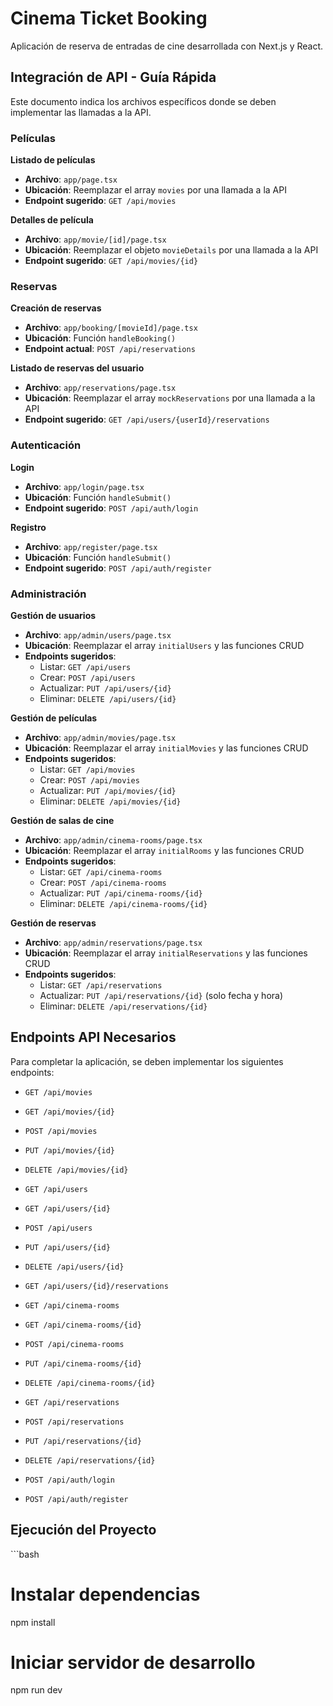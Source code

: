 # Cinema Ticket Booking

Aplicación de reserva de entradas de cine desarrollada con Next.js y React.

## Integración de API - Guía Rápida

Este documento indica los archivos específicos donde se deben implementar las llamadas a la API.

### Películas

**Listado de películas**
- **Archivo**: `app/page.tsx`
- **Ubicación**: Reemplazar el array `movies` por una llamada a la API
- **Endpoint sugerido**: `GET /api/movies`

**Detalles de película**
- **Archivo**: `app/movie/[id]/page.tsx`
- **Ubicación**: Reemplazar el objeto `movieDetails` por una llamada a la API
- **Endpoint sugerido**: `GET /api/movies/{id}`

### Reservas

**Creación de reservas**
- **Archivo**: `app/booking/[movieId]/page.tsx`
- **Ubicación**: Función `handleBooking()`
- **Endpoint actual**: `POST /api/reservations`

**Listado de reservas del usuario**
- **Archivo**: `app/reservations/page.tsx`
- **Ubicación**: Reemplazar el array `mockReservations` por una llamada a la API
- **Endpoint sugerido**: `GET /api/users/{userId}/reservations`

### Autenticación

**Login**
- **Archivo**: `app/login/page.tsx`
- **Ubicación**: Función `handleSubmit()`
- **Endpoint sugerido**: `POST /api/auth/login`

**Registro**
- **Archivo**: `app/register/page.tsx`
- **Ubicación**: Función `handleSubmit()`
- **Endpoint sugerido**: `POST /api/auth/register`

### Administración

**Gestión de usuarios**
- **Archivo**: `app/admin/users/page.tsx`
- **Ubicación**: Reemplazar el array `initialUsers` y las funciones CRUD
- **Endpoints sugeridos**:
  - Listar: `GET /api/users`
  - Crear: `POST /api/users`
  - Actualizar: `PUT /api/users/{id}`
  - Eliminar: `DELETE /api/users/{id}`

**Gestión de películas**
- **Archivo**: `app/admin/movies/page.tsx`
- **Ubicación**: Reemplazar el array `initialMovies` y las funciones CRUD
- **Endpoints sugeridos**:
  - Listar: `GET /api/movies`
  - Crear: `POST /api/movies`
  - Actualizar: `PUT /api/movies/{id}`
  - Eliminar: `DELETE /api/movies/{id}`

**Gestión de salas de cine**
- **Archivo**: `app/admin/cinema-rooms/page.tsx`
- **Ubicación**: Reemplazar el array `initialRooms` y las funciones CRUD
- **Endpoints sugeridos**:
  - Listar: `GET /api/cinema-rooms`
  - Crear: `POST /api/cinema-rooms`
  - Actualizar: `PUT /api/cinema-rooms/{id}`
  - Eliminar: `DELETE /api/cinema-rooms/{id}`

**Gestión de reservas**
- **Archivo**: `app/admin/reservations/page.tsx`
- **Ubicación**: Reemplazar el array `initialReservations` y las funciones CRUD
- **Endpoints sugeridos**:
  - Listar: `GET /api/reservations`
  - Actualizar: `PUT /api/reservations/{id}` (solo fecha y hora)
  - Eliminar: `DELETE /api/reservations/{id}`

## Endpoints API Necesarios

Para completar la aplicación, se deben implementar los siguientes endpoints:

- `GET /api/movies`
- `GET /api/movies/{id}`
- `POST /api/movies`
- `PUT /api/movies/{id}`
- `DELETE /api/movies/{id}`

- `GET /api/users`
- `GET /api/users/{id}`
- `POST /api/users`
- `PUT /api/users/{id}`
- `DELETE /api/users/{id}`
- `GET /api/users/{id}/reservations`

- `GET /api/cinema-rooms`
- `GET /api/cinema-rooms/{id}`
- `POST /api/cinema-rooms`
- `PUT /api/cinema-rooms/{id}`
- `DELETE /api/cinema-rooms/{id}`

- `GET /api/reservations`
- `POST /api/reservations`
- `PUT /api/reservations/{id}`
- `DELETE /api/reservations/{id}`

- `POST /api/auth/login`
- `POST /api/auth/register`

## Ejecución del Proyecto

\`\`\`bash
# Instalar dependencias
npm install

# Iniciar servidor de desarrollo
npm run dev
